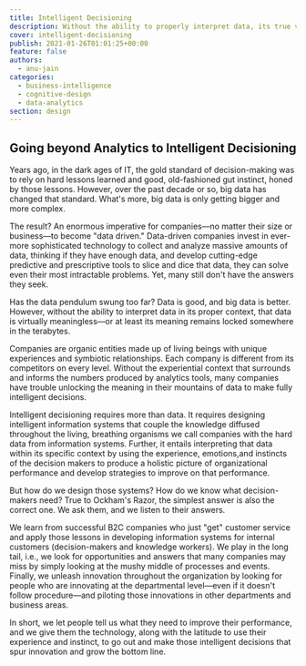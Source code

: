 ```yaml
---
title: Intelligent Decisioning
description: Without the ability to properly interpret data, its true value is locked away.
cover: intelligent-decisioning
publish: 2021-01-26T01:01:25+00:00
feature: false
authors:
  - anu-jain
categories:
  - business-intelligence
  - cognitive-design
  - data-analytics
section: design
---
```


## Going beyond Analytics to Intelligent Decisioning

Years ago, in the dark ages of IT, the gold standard of decision-making was to rely on hard lessons learned and good, old-fashioned gut instinct, honed by those lessons. However, over the past decade or so, big data has changed that standard. What's more, big data is only getting bigger and more complex.

The result? An enormous imperative for companies—no matter their size or business—to become "data driven." Data-driven companies invest in ever-more sophisticated technology to collect and analyze massive amounts of data, thinking if they have enough data, and develop cutting-edge predictive and prescriptive tools to slice and dice that data, they can solve even their most intractable problems. Yet, many still don't have the answers they seek.

Has the data pendulum swung too far? Data is good, and big data is better. However, without the ability to interpret data in its proper context, that data is virtually meaningless—or at least its meaning remains locked somewhere in the terabytes.

Companies are organic entities made up of living beings with unique experiences and symbiotic relationships. Each company is different from its competitors on every level. Without the experiential context that surrounds and informs the numbers produced by analytics tools, many companies have trouble unlocking the meaning in their mountains of data to make fully intelligent decisions.

Intelligent decisioning requires more than data. It requires designing intelligent information systems that couple the knowledge diffused throughout the living, breathing organisms we call companies with the hard data from information systems. Further, it entails interpreting that data within its specific context by using the experience, emotions,and instincts of the decision makers to produce a holistic picture of organizational performance and develop strategies to improve on that performance.

But how do we design those systems? How do we know what decision-makers need? True to Ockham's Razor, the simplest answer is also the correct one. We ask them, and we listen to their answers.

We learn from successful B2C companies who just "get" customer service and apply those lessons in developing information systems for internal customers (decision-makers and knowledge workers). We play in the long tail, i.e., we look for opportunities and answers that many companies may miss by simply looking at the mushy middle of processes and events. Finally, we unleash innovation throughout the organization by looking for people who are innovating at the departmental level—even if it doesn't follow procedure—and piloting those innovations in other departments and business areas.

In short, we let people tell us what they need to improve their performance, and we give them the technology, along with the latitude to use their experience and instinct, to go out and make those intelligent decisions that spur innovation and grow the bottom line.
